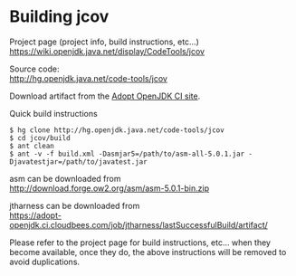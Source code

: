 # Building jcov

Project page (project info, build instructions, etc…) <br/>
https://wiki.openjdk.java.net/display/CodeTools/jcov

Source code: <br/>
http://hg.openjdk.java.net/code-tools/jcov

Download artifact from the [Adopt OpenJDK CI site](https://adopt-openjdk.ci.cloudbees.com/job/jcov/lastSuccessfulBuild/artifact/).

Quick build instructions

```
$ hg clone http://hg.openjdk.java.net/code-tools/jcov
$ cd jcov/build
$ ant clean
$ ant -v -f build.xml -Dasmjar5=/path/to/asm-all-5.0.1.jar -Djavatestjar=/path/to/javatest.jar 
```

asm can be downloaded from<br/> http://download.forge.ow2.org/asm/asm-5.0.1-bin.zip

jtharness can be downloaded from <br/> https://adopt-openjdk.ci.cloudbees.com/job/jtharness/lastSuccessfulBuild/artifact/

Please refer to the project page for build instructions, etc… when they become available, once they do, the above instructions will be removed to avoid duplications.